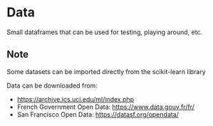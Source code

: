 # Data

Small dataframes that can be used for testing, playing around, etc.

## Note

Some datasets can be imported directly from the scikit-learn library

Data can be downloaded from:
- https://archive.ics.uci.edu/ml/index.php
- French Government Open Data: https://www.data.gouv.fr/fr/ 
- San Francisco Open Data: https://datasf.org/opendata/
